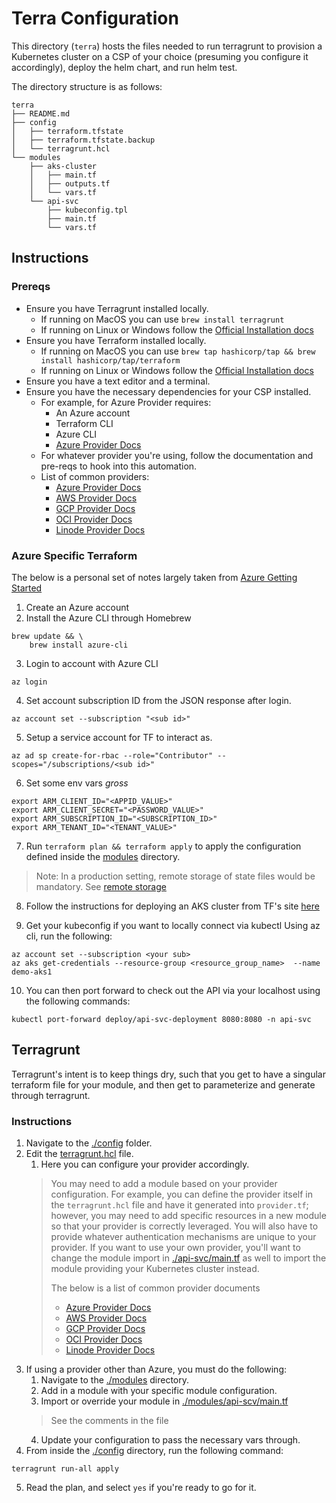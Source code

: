 # Terra Configuration
This directory (`terra`) hosts the files needed to run terragrunt to provision
a Kubernetes cluster on a CSP of your choice (presuming you configure it accordingly),
deploy the helm chart, and run helm test.

The directory structure is as follows:
```
terra
├── README.md
├── config
│   ├── terraform.tfstate
│   ├── terraform.tfstate.backup
│   └── terragrunt.hcl
└── modules
    ├── aks-cluster
    │   ├── main.tf
    │   ├── outputs.tf
    │   └── vars.tf
    └── api-svc
        ├── kubeconfig.tpl
        ├── main.tf
        └── vars.tf
```

## Instructions
### Prereqs
* Ensure you have Terragrunt installed locally.
    * If running on MacOS you can use `brew install terragrunt`
    * If running on Linux or Windows follow the [Official Installation docs](https://terragrunt.gruntwork.io/docs/getting-started/install/)
* Ensure you have Terraform installed locally.
    * If running on MacOS you can use `brew tap hashicorp/tap && brew install hashicorp/tap/terraform`
    * If running on Linux or Windows follow the [Official Installation docs](https://www.terraform.io/downloads)
* Ensure you have a text editor and a terminal.
* Ensure you have the necessary dependencies for your CSP installed.
    * For example, for Azure Provider requires:
        * An Azure account
        * Terraform CLI
        * Azure CLI
        * [Azure Provider Docs](https://registry.terraform.io/providers/hashicorp/azurerm/latest/docs)
    * For whatever provider you're using, follow the documentation and pre-reqs to hook into this automation.
    * List of common providers:
        * [Azure Provider Docs](https://registry.terraform.io/providers/hashicorp/azurerm/latest/docs)
        * [AWS Provider Docs](https://registry.terraform.io/providers/hashicorp/aws/latest/docs)
        * [GCP Provider Docs](https://registry.terraform.io/providers/hashicorp/google/latest/docs)
        * [OCI Provider Docs](https://registry.terraform.io/providers/hashicorp/oraclepaas/latest/docs)
        * [Linode Provider Docs](https://registry.terraform.io/providers/linode/linode/latest/docs)

### Azure Specific Terraform
The below is a personal set of notes largely taken from [Azure Getting Started](https://learn.hashicorp.com/tutorials/terraform/azure-build?in=terraform/azure-get-started)
1. Create an Azure account
2. Install the Azure CLI through Homebrew
```
brew update && \
    brew install azure-cli
```
3. Login to account with Azure CLI
```
az login
```
4. Set account subscription ID from the JSON response after login.
```
az account set --subscription "<sub id>"
```
5. Setup a service account for TF to interact as.
```
az ad sp create-for-rbac --role="Contributor" --scopes="/subscriptions/<sub id>"
```
6. Set some env vars *gross*
```
export ARM_CLIENT_ID="<APPID_VALUE>"
export ARM_CLIENT_SECRET="<PASSWORD_VALUE>"
export ARM_SUBSCRIPTION_ID="<SUBSCRIPTION_ID>"
export ARM_TENANT_ID="<TENANT_VALUE>"
```
7. Run `terraform plan && terraform apply` to apply the configuration defined
inside the [modules](./modules) directory.
> Note:
> In a production setting, remote storage of state files would be
> mandatory. See [remote storage](https://learn.hashicorp.com/tutorials/terraform/azure-remote?in=terraform/azure-get-started)

8. Follow the instructions for deploying an AKS cluster from TF's site [here](https://learn.hashicorp.com/tutorials/terraform/aks?in=terraform/azure)

9. Get your kubeconfig if you want to locally connect via kubectl
Using az cli, run the following:
```
az account set --subscription <your sub>
az aks get-credentials --resource-group <resource_group_name>  --name demo-aks1
```
10. You can then port forward to check out the API via your localhost using the following commands:
```
kubectl port-forward deploy/api-svc-deployment 8080:8080 -n api-svc
```

## Terragrunt
Terragrunt's intent is to keep things dry, such that you get to have a singular
terraform file for your module, and then get to parameterize and generate through terragrunt.

### Instructions
1. Navigate to the [./config](./config) folder.
2. Edit the [terragrunt.hcl](./config/terragrunt.hcl) file.
    1. Here you can configure your provider accordingly.
    > You may need to add a module based on your provider configuration. 
    > For example, you can define the provider itself in the `terragrunt.hcl` file and have it generated into
    > `provider.tf`; however, you may need to add specific resources in a new module
    > so that your provider is correctly leveraged. You will also have to provide whatever
    > authentication mechanisms are unique to your provider.
    > If you want to use your own provider, you'll want to change the module import
    > in [./api-svc/main.tf](./api-svc/main.tf) as well to import the  module
    > providing your Kubernetes cluster instead.
    >
    > The below is a list of common provider documents
    >    * [Azure Provider Docs](https://registry.terraform.io/providers/hashicorp/azurerm/latest/docs)
    >    * [AWS Provider Docs](https://registry.terraform.io/providers/hashicorp/aws/latest/docs)
    >    * [GCP Provider Docs](https://registry.terraform.io/providers/hashicorp/google/latest/docs)
    >    * [OCI Provider Docs](https://registry.terraform.io/providers/hashicorp/oraclepaas/latest/docs)
    >    * [Linode Provider Docs](https://registry.terraform.io/providers/linode/linode/latest/docs)
3. If using a provider other than Azure, you must do the following:
    1. Navigate to the [./modules](./modules) directory.
    2. Add in a module with your specific module configuration.
    3. Import or override your module in [./modules/api-scv/main.tf](./modules/api-scv/main.tf)
    > See the comments in the file
    4. Update your configuration to pass the necessary vars through.
4. From inside the [./config](./config) directory, run the following command:
```
terragrunt run-all apply
```
5. Read the plan, and select `yes` if you're ready to go for it.
